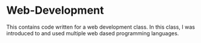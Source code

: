 # Web-Development
This contains code written for a web development class. In this class, I was introduced to and used multiple web dased programming languages. 
